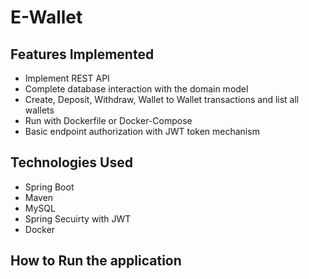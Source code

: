 # E-Wallet

## Features Implemented

- Implement REST API
- Complete database interaction with the domain model
- Create, Deposit, Withdraw, Wallet to Wallet transactions and list all wallets
- Run with Dockerfile or Docker-Compose
- Basic endpoint authorization with JWT token mechanism 

## Technologies Used

- Spring Boot
- Maven
- MySQL
- Spring Secuirty with JWT 
- Docker

## How to Run the application